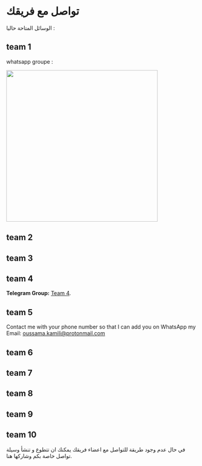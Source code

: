 # تواصل مع فريقك

الوسائل المتاحة حاليا :

## team 1 
whatsapp groupe :

<img src="./images/whatsapp-team-1.jpg" width="400" height = "400" style = "display: block">

## team 2
## team 3
## team 4
**Telegram Group:**
[Team 4](https://t.me/+VHHabKpGpVoxY2Nk).
## team 5
Contact me with your phone number so that I can add you on WhatsApp
my Email: oussama.kamili@protonmail.com
## team 6
## team 7
## team 8
## team 9
## team 10

في حال عدم وجود طريقة للتواصل مع اعضاء فريقك يمكنك ان تتطوع و تنشأ وسيلة تواصل خاصة بكم  وشاركها هنا.
